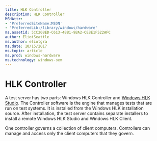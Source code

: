 ```yaml
---
title: HLK Controller
description: HLK Controller
MSHAttr:
- 'PreferredSiteName:MSDN'
- 'PreferredLib:/library/windows/hardware'
ms.assetid: 5CC208ED-C613-4881-9BA2-CE8E1F522AFC
author: EliotSeattle
ms.author: eliotgra
ms.date: 10/15/2017
ms.topic: article
ms.prod: windows-hardware
ms.technology: windows-oem
---
```


# HLK Controller

A test server has two parts: Windows HLK Controller and [Windows HLK Studio](hlk-studio.md). The Controller software is the engine that manages tests that are run on test systems. It is installed from the Windows HLK installation source. After installation, the test server contains separate installers to install a remote Windows HLK Studio and Windows HLK Client. 

One controller governs a collection of client computers. Controllers can manage and access only the client computers that they govern.

 

 






